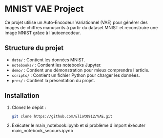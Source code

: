 # MNIST VAE Project

Ce projet utilise un Auto-Encodeur Variationnel (VAE) pour générer des images de chiffres manuscrits à partir du dataset MNIST et reconstruire une image MNIST grâce à l'autoencodeur.

## Structure du projet

- `data/` : Contient les données MNIST.
- `notebooks/` : Contient les notebooks Jupyter.
- `demo/` : Contient une démonstration pour mieux comprendre l'article.
- `scripts/` : Contient un fichier Python pour charger les données.
- `pres/` : Contient la présentation du projet.

## Installation

1. Clonez le dépôt :
   ```sh
   git clone https://github.com/Eliot0912/VAE.git
2. Exécuter le main_notebook.ipynb et si problème d'import éxécuter main_notebook_secours.ipynb
